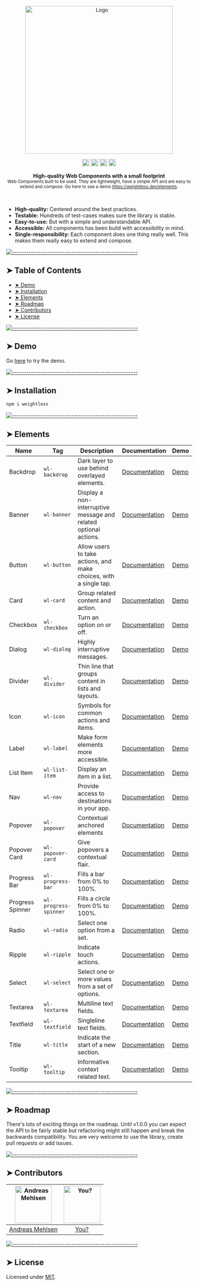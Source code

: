 <p align="center">
  <img src="https://raw.githubusercontent.com/andreasbm/elements/master/assets/brand/logo-text-dark.png" alt="Logo" width="400" height="auto" />
</p>
<p align="center">
		<a href="https://npmcharts.com/compare/weightless?minimal=true"><img alt="Downloads per month" src="https://img.shields.io/npm/dm/weightless.svg" height="20"/></a>
<a href="https://www.npmjs.com/package/weightless"><img alt="NPM Version" src="https://img.shields.io/npm/v/weightless.svg" height="20"/></a>
<a href="https://david-dm.org/andreasbm/weightless"><img alt="Dependencies" src="https://img.shields.io/david/andreasbm/weightless.svg" height="20"/></a>
<a href="https://github.com/andreasbm/weightless/graphs/contributors"><img alt="Contributors" src="https://img.shields.io/github/contributors/andreasbm/weightless.svg" height="20"/></a>
	</p>

<p align="center">
  <b>High-quality Web Components with a small footprint</b></br>
  <sub>Web Components built to be used. They are lightweight, have a simple API and are easy to extend and compose. Go here to see a demo <a href="https://weightless.dev/elements">https://weightless.dev/elements</a>.<sub>
</p>

<br />

* **High-quality:** Centered around the best practices.
* **Testable:** Hundreds of test-cases makes sure the library is stable.
* **Easy-to-use:** But with a simple and understandable API.
* **Accessible:** All components has been build with accessibility in mind.
* **Single-responsibility:** Each component does one thing really well. This makes them really easy to extend and compose.

[![-----------------------------------------------------](https://raw.githubusercontent.com/andreasbm/readme/master/assets/lines/colored.png)](#table-of-contents)

## ➤ Table of Contents

* [➤ Demo](#-demo)
* [➤ Installation](#-installation)
* [➤ Elements](#-elements)
* [➤ Roadmap](#-roadmap)
* [➤ Contributors](#-contributors)
* [➤ License](#-license)


[![-----------------------------------------------------](https://raw.githubusercontent.com/andreasbm/readme/master/assets/lines/colored.png)](#demo)

## ➤ Demo

Go [here](https://weightless.dev/elements) to try the demo.


[![-----------------------------------------------------](https://raw.githubusercontent.com/andreasbm/readme/master/assets/lines/colored.png)](#installation)

## ➤ Installation

```javascript
npm i weightless
```


[![-----------------------------------------------------](https://raw.githubusercontent.com/andreasbm/readme/master/assets/lines/colored.png)](#elements)

## ➤ Elements
| Name | Tag | Description | Documentation | Demo |
| ------- | ------- | ------- | ------- | ------- |
| Backdrop | `wl-backdrop` | Dark layer to use behind overlayed elements. | [Documentation](/src/lib/backdrop) | [Demo](https://weightless.dev/elements/dialog) |
| Banner | `wl-banner` | Display a non-interruptive message and related optional actions. | [Documentation](/src/lib/banner) | [Demo](https://weightless.dev/elements/banner) |
| Button | `wl-button` | Allow users to take actions, and make choices, with a single tap. | [Documentation](/src/lib/button) | [Demo](https://weightless.dev/elements/button) |
| Card | `wl-card` | Group related content and action. | [Documentation](/src/lib/card) | [Demo](https://weightless.dev/elements/card) |
| Checkbox | `wl-checkbox` | Turn an option on or off. | [Documentation](/src/lib/checkbox) | [Demo](https://weightless.dev/elements/checkbox) |
| Dialog | `wl-dialog` | Highly interruptive messages. | [Documentation](/src/lib/dialog) | [Demo](https://weightless.dev/elements/dialog) |
| Divider | `wl-divider` | Thin line that groups content in lists and layouts. | [Documentation](/src/lib/divider) | [Demo](https://weightless.dev/elements/divider) |
| Icon | `wl-icon` | Symbols for common actions and items. | [Documentation](/src/lib/icon) | [Demo](https://weightless.dev/elements/icon) |
| Label | `wl-label` | Make form elements more accessible. | [Documentation](/src/lib/label) | [Demo](https://weightless.dev/elements/label) |
| List Item | `wl-list-item` | Display an item in a list. | [Documentation](/src/lib/list-item) | [Demo](https://weightless.dev/elements/list-item) |
| Nav | `wl-nav` | Provide access to destinations in your app. | [Documentation](/src/lib/nav) | [Demo](https://weightless.dev/elements/nav) |
| Popover | `wl-popover` | Contextual anchored elements | [Documentation](/src/lib/popover) | [Demo](https://weightless.dev/elements/popover) |
| Popover Card | `wl-popover-card` | Give popovers a contextual flair. | [Documentation](/src/lib/popover-card) | [Demo](https://weightless.dev/elements/popover) |
| Progress Bar | `wl-progress-bar` | Fills a bar from 0% to 100%. | [Documentation](/src/lib/progress-bar) | [Demo](https://weightless.dev/elements/progress-bar) |
| Progress Spinner | `wl-progress-spinner` | Fills a circle from 0% to 100%. | [Documentation](/src/lib/progress-spinner) | [Demo](https://weightless.dev/elements/progress-spinner) |
| Radio | `wl-radio` | Select one option from a set. | [Documentation](/src/lib/radio) | [Demo](https://weightless.dev/elements/radio) |
| Ripple | `wl-ripple` | Indicate touch actions. | [Documentation](/src/lib/ripple) | [Demo](https://weightless.dev/elements/ripple) |
| Select | `wl-select` | Select one or more values from a set of options. | [Documentation](/src/lib/select) | [Demo](https://weightless.dev/elements/select) |
| Textarea | `wl-textarea` | Multiline text fields. | [Documentation](/src/lib/textarea) | [Demo](https://weightless.dev/elements/textarea) |
| Textfield | `wl-textfield` | Singleline text fields. | [Documentation](/src/lib/textfield) | [Demo](https://weightless.dev/elements/textfield) |
| Title | `wl-title` | Indicate the start of a new section. | [Documentation](/src/lib/title) | [Demo](https://weightless.dev/elements/title) |
| Tooltip | `wl-tooltip` | Informative context related text. | [Documentation](/src/lib/tooltip) | [Demo](https://weightless.dev/elements/tooltip) |


[![-----------------------------------------------------](https://raw.githubusercontent.com/andreasbm/readme/master/assets/lines/colored.png)](#roadmap)

## ➤ Roadmap

There's lots of exciting things on the roadmap. Until v1.0.0 you can expect the API to be fairly stable but refactoring might still happen and break the backwards compatibility. You are very welcome to use the library, create pull requests or add issues.


[![-----------------------------------------------------](https://raw.githubusercontent.com/andreasbm/readme/master/assets/lines/colored.png)](#contributors)

## ➤ Contributors
	
|[<img alt="Andreas Mehlsen" src="https://avatars1.githubusercontent.com/u/6267397?s=460&v=4" width="100">](https://twitter.com/andreasmehlsen) | [<img alt="You?" src="https://joeschmoe.io/api/v1/random" width="100">](https://github.com/andreasbm/weightless/blob/master/CONTRIBUTING.md)|
|:---: | :---:|
|[Andreas Mehlsen](https://twitter.com/andreasmehlsen) | [You?](https://github.com/andreasbm/weightless/blob/master/CONTRIBUTING.md)|

[![-----------------------------------------------------](https://raw.githubusercontent.com/andreasbm/readme/master/assets/lines/colored.png)](#license)

## ➤ License
	
Licensed under [MIT](https://opensource.org/licenses/MIT).
